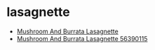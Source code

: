 # lasagnette

 * [Mushroom And Burrata Lasagnette](../../index/m/mushroom-and-burrata-lasagnette-56390115.json)
 * [Mushroom And Burrata Lasagnette 56390115](../../index/m/mushroom-and-burrata-lasagnette-56390115.json)
